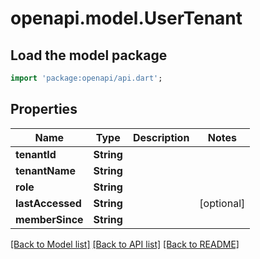 # openapi.model.UserTenant

## Load the model package
```dart
import 'package:openapi/api.dart';
```

## Properties
Name | Type | Description | Notes
------------ | ------------- | ------------- | -------------
**tenantId** | **String** |  | 
**tenantName** | **String** |  | 
**role** | **String** |  | 
**lastAccessed** | **String** |  | [optional] 
**memberSince** | **String** |  | 

[[Back to Model list]](../README.md#documentation-for-models) [[Back to API list]](../README.md#documentation-for-api-endpoints) [[Back to README]](../README.md)


